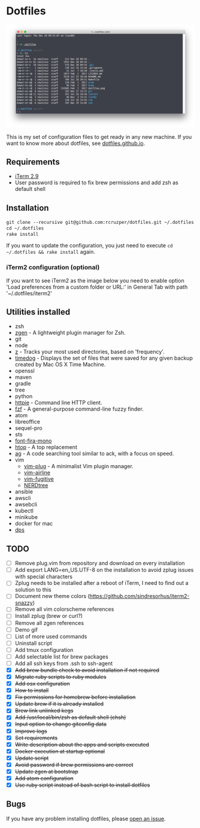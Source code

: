 # Dotfiles

![](https://raw.githubusercontent.com/rcruzper/dotfiles/master/dotfiles.png)

This is my set of configuration files to get ready in any new machine. If you want to know more about dotfiles, see [dotfiles.github.io](https://dotfiles.github.io/).

## Requirements
- [iTerm 2.9](https://iterm2.com/downloads/beta/iTerm2-2_9_20160510.zip)
- User password is required to fix brew permissions and add zsh as default shell

## Installation

```terminal
git clone --recursive git@github.com:rcruzper/dotfiles.git ~/.dotfiles
cd ~/.dotfiles
rake install
```

If you want to update the configuration, you just need to execute `cd ~/.dotfiles && rake install` again.

### iTerm2 configuration (optional)

If you want to see iTerm2 as the image below you need to enable option 'Load preferences from a custom folder or URL:' in General Tab with path '~/.dotfiles/iterm2'

## Utilities installed
- zsh
- [zgen](https://github.com/tarjoilija/zgen) - A lightweight plugin manager for Zsh.
- git
- node
- [z](https://github.com/rupa/z) - Tracks your most used directories, based on 'frequency'.
- [timedog](https://github.com/nlfiedler/timedog) - Displays the set of files that were saved for any given backup created by Mac OS X Time Machine.
- openssl
- maven
- gradle
- tree
- python
- [httpie](https://github.com/jkbrzt/httpie) - Command line HTTP client.
- [fzf](https://github.com/junegunn/fzf) - A general-purpose command-line fuzzy finder.
- atom
- libreoffice
- sequel-pro
- sts
- [font-fira-mono](https://www.fontsquirrel.com/fonts/fira-mono)
- [htop](http://hisham.hm/htop/) - A top replacement
- [ag](https://github.com/ggreer/the_silver_searcher) - A code searching tool similar to ack, with a focus on speed.
- vim
    - [vim-plug](https://github.com/junegunn/vim-plug) - A minimalist Vim plugin manager.
    - [vim-airline](https://github.com/vim-airline/vim-airline)
    - [vim-fugitive](https://github.com/tpope/vim-fugitive)
    - [NERDtree](https://github.com/scrooloose/nerdtree)
- ansible
- awscli
- awsebcli
- kubectl
- minikube
- docker for mac
- [dps](https://github.com/rcruzper/dps)

## TODO
- [ ] Remove plug.vim from repository and download on every installation
- [ ] Add export LANG=en_US.UTF-8 on the installation to avoid zplug issues with special characters
- [ ] Zplug needs to be installed after a reboot of iTerm, I need to find out a solution to this
- [ ] Document new theme colors (https://github.com/sindresorhus/iterm2-snazzy)
- [ ] Remove all vim colorscheme references
- [ ] Install zplug (brew or curl?)
- [ ] Remove all zgen references
- [ ] Demo gif
- [ ] List of more used commands
- [ ] Uninstall script
- [ ] Add tmux configuration
- [ ] Add selectable list for brew packages
- [ ] Add all ssh keys from .ssh to ssh-agent
- [x] ~~Add brew bundle check to avoid installation if not required~~
- [x] ~~Migrate ruby scripts to ruby modules~~
- [x] ~~Add osx configuration~~
- [x] ~~How to install~~
- [x] ~~Fix permissions for homebrew before installation~~
- [x] ~~Update brew if it is already installed~~
- [x] ~~Brew link unlinked kegs~~
- [x] ~~Add /usr/local/bin/zsh as default shell (chsh)~~
- [x] ~~Input option to change gitconfig data~~
- [x] ~~Improve logs~~
- [x] ~~Set requirements~~
- [x] ~~Write description about the apps and scripts executed~~
- [x] ~~Docker execution at startup optional~~
- [x] ~~Update script~~
- [x] ~~Avoid password if brew permissions are correct~~
- [x] ~~Update zgen at bootstrap~~
- [x] ~~Add atom configuration~~
- [x] ~~Use ruby script instead of bash script to install dotfiles~~

## Bugs
If you have any problem installing dotfiles, please [open an issue](https://github.com/rcruzper/dotfiles/issues).
